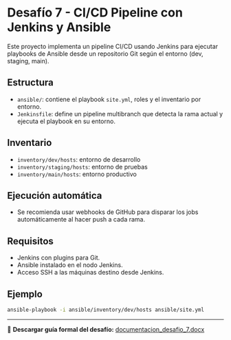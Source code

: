 # Desafío 7 - CI/CD Pipeline con Jenkins y Ansible

Este proyecto implementa un pipeline CI/CD usando Jenkins para ejecutar playbooks de Ansible
desde un repositorio Git según el entorno (dev, staging, main).

## Estructura
- `ansible/`: contiene el playbook `site.yml`, roles y el inventario por entorno.
- `Jenkinsfile`: define un pipeline multibranch que detecta la rama actual y ejecuta el playbook en su entorno.

## Inventario
- `inventory/dev/hosts`: entorno de desarrollo
- `inventory/staging/hosts`: entorno de pruebas
- `inventory/main/hosts`: entorno productivo

## Ejecución automática
- Se recomienda usar webhooks de GitHub para disparar los jobs automáticamente al hacer push a cada rama.

## Requisitos
- Jenkins con plugins para Git.
- Ansible instalado en el nodo Jenkins.
- Acceso SSH a las máquinas destino desde Jenkins.

## Ejemplo
```bash
ansible-playbook -i ansible/inventory/dev/hosts ansible/site.yml
```

---

📄 **Descargar guía formal del desafío:**
[documentacion_desafio_7.docx](./documentacion_desafio_7.docx)